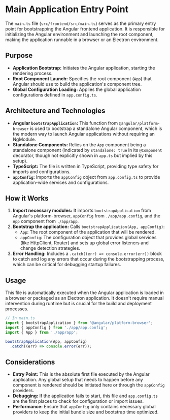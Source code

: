 # Main Application Entry Point

The `main.ts` file (`src/frontend/src/main.ts`) serves as the primary entry point for bootstrapping the Angular frontend application. It is responsible for initializing the Angular environment and launching the root component, making the application runnable in a browser or an Electron environment.

## Purpose

- **Application Bootstrap:** Initiates the Angular application, starting the rendering process.
- **Root Component Launch:** Specifies the root component (`App`) that Angular should use to build the application's component tree.
- **Global Configuration Loading:** Applies the global application configurations defined in `app.config.ts`.

## Architecture and Technologies

- **Angular `bootstrapApplication`:** This function from `@angular/platform-browser` is used to bootstrap a standalone Angular component, which is the modern way to launch Angular applications without requiring an NgModule.
- **Standalone Components:** Relies on the `App` component being a standalone component (indicated by `standalone: true` in its `@Component` decorator, though not explicitly shown in `app.ts` but implied by this setup).
- **TypeScript:** The file is written in TypeScript, providing type safety for imports and configurations.
- **`appConfig`:** Imports the `appConfig` object from `app.config.ts` to provide application-wide services and configurations.

## How it Works

1. **Import necessary modules:** It imports `bootstrapApplication` from Angular's platform-browser, `appConfig` from `./app/app.config`, and the `App` component from `./app/app`.
2. **Bootstrap the application:** Calls `bootstrapApplication(App, appConfig)`:
    - `App`: The root component of the application that will be rendered.
    - `appConfig`: The configuration object that provides global services (like HttpClient, Router) and sets up global error listeners and change detection strategies.
3. **Error Handling:** Includes a `.catch((err) => console.error(err))` block to catch and log any errors that occur during the bootstrapping process, which can be critical for debugging startup failures.

## Usage

This file is automatically executed when the Angular application is loaded in a browser or packaged as an Electron application. It doesn't require manual intervention during runtime but is crucial for the build and deployment processes.

```typescript
// In main.ts
import { bootstrapApplication } from '@angular/platform-browser';
import { appConfig } from './app/app.config';
import { App } from './app/app';

bootstrapApplication(App, appConfig)
  .catch((err) => console.error(err));
```

## Considerations

- **Entry Point:** This is the absolute first file executed by the Angular application. Any global setup that needs to happen before any component is rendered should be initiated here or through the `appConfig` providers.
- **Debugging:** If the application fails to start, this file and `app.config.ts` are the first places to check for configuration or import issues.
- **Performance:** Ensure that `appConfig` only contains necessary global providers to keep the initial bundle size and bootstrap time optimized.

